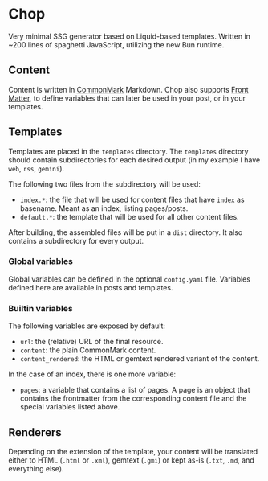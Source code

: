 # Chop

Very minimal SSG generator based on Liquid-based templates. Written in ~200 lines of spaghetti JavaScript, utilizing the new Bun runtime.

## Content

Content is written in [CommonMark](https://commonmark.org/) Markdown. Chop also supports [Front Matter](https://jekyllrb.com/docs/front-matter/), to define variables that can later be used in your post, or in your templates.

## Templates

Templates are placed in the `templates` directory. The `templates` directory should contain subdirectories for each desired output (in my example I have `web`, `rss`, `gemini`).

The following two files from the subdirectory will be used:

- `index.*`: the file that will be used for content files that have `index` as basename. Meant as an index, listing pages/posts.
- `default.*`: the template that will be used for all other content files.

After building, the assembled files will be put in a `dist` directory. It also contains a subdirectory for every output.

### Global variables

Global variables can be defined in the optional `config.yaml` file. Variables defined here are available in posts and templates.

### Builtin variables

The following variables are exposed by default:

- `url`: the (relative) URL of the final resource.
- `content`: the plain CommonMark content.
- `content_rendered`: the HTML or gemtext rendered variant of the content.

In the case of an index, there is one more variable:

- `pages`: a variable that contains a list of pages. A page is an object that contains the frontmatter from the corresponding content file and the special variables listed above.

## Renderers

Depending on the extension of the template, your content will be translated either to HTML (`.html` or `.xml`), gemtext (`.gmi`) or kept as-is (`.txt`, `.md`, and everything else).

